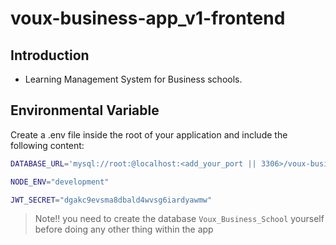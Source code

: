 # voux-business-app_v1-frontend

## Introduction

- Learning Management System for Business schools.


## Environmental Variable

Create a .env file inside the root of your application and include the following content:

```bash
DATABASE_URL='mysql://root:@localhost:<add_your_port || 3306>/voux-business'

NODE_ENV="development"

JWT_SECRET="dgakc9evsma8dbald4wvsg6iardyawmw"
```

> Note!! you need to create the database `Voux_Business_School` yourself before doing any other thing within the app 